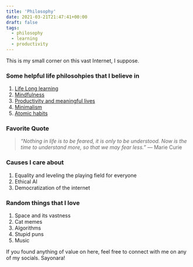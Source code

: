 ```yaml
---
title: 'Philosophy'
date: 2021-03-21T21:47:41+00:00
draft: false
tags: 
  - philosophy
  - learning
  - productivity
---
```


This is my small corner on this vast Internet, I suppose. 
### Some helpful life philosohpies that I believe in
1. [Life Long learning](https://helpfulprofessor.com/lifelong-learning/)
2. [Mindfulness](https://blog.mindfulness.com/meditation/benefits-of-mindfulness)
3. [Productivity and meaningful lives](https://positivepsychology.com/live-meaningful-life/)
4. [Minimalism](https://www.theminimalists.com/minimalism/)
5. [Atomic habits](https://jamesclear.com/atomic-habits)

### Favorite Quote
> _“Nothing in life is to be feared, it is only to be understood. Now is the time to understand more, so that we may fear less.”_ ― Marie Curie

### Causes I care about
1. Equality and leveling the playing field for everyone
2. Ethical AI
3. Democratization of the internet


### Random things that I love
1. Space and its vastness
2. Cat memes
3. Algorithms 
4. Stupid puns
5. Music


If you found anything of value on here, feel free to connect with me on any of my socials. Sayonara! 

